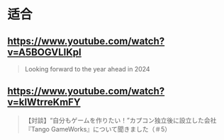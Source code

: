 # 适合

## https://www.youtube.com/watch?v=A5BOGVLIKpI

> Looking forward to the year ahead in 2024 

## https://www.youtube.com/watch?v=kIWtrreKmFY

>【対談】“自分もゲームを作りたい！”カプコン独立後に設立した会社『Tango GameWorks』について聞きました（＃5）  
